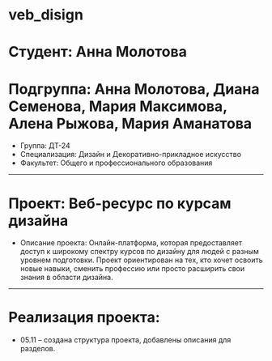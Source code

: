 # veb_disign
# Студент: Анна Молотова
# Подгруппа: Анна Молотова, Диана Семенова, Мария Максимова, Алена Рыжова, Мария Аманатова
- Группа: ДТ-24
- Специализация: Дизайн и Декоративно-прикладное искусство
- Факультет: Общего и профессионального образования
---
# Проект: Веб-ресурс по курсам дизайна
- Описание проекта: Онлайн-платформа, которая предоставляет доступ к широкому спектру курсов по дизайну для людей с разным уровнем подготовки. Проект ориентирован на тех, кто хочет освоить новые навыки, сменить профессию или просто расширить свои знания в области дизайна.
---
# Реализация проекта:
- 05.11 – создана структура проекта, добавлены описания для разделов. 
